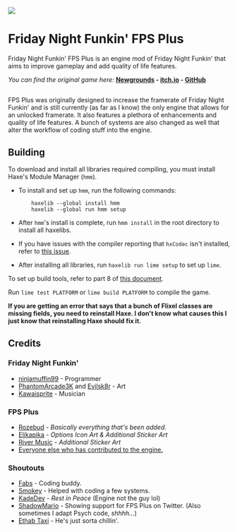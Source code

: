 ![](/art/logo.png)

# Friday Night Funkin' FPS Plus
Friday Night Funkin' FPS Plus is an engine mod of Friday Night Funkin' that aims to improve gameplay and add quality of life features.

*You can find the original game here:* **[Newgrounds](https://www.newgrounds.com/portal/view/770371) - [itch.io](https://ninja-muffin24.itch.io/funkin) - [GitHub](https://github.com/ninjamuffin99/Funkin)**

## 

FPS Plus was originally designed to increase the framerate of Friday Night Funkin' and is still currently (as far as I know) the only engine that allows for an unlocked framerate. It also features a plethora of enhancements and quality of life features. A bunch of systems are also changed as well that alter the workflow of coding stuff into the engine.

## Building

To download and install all libraries required compiling, you must install Haxe's Module Manager (`hmm`).

* To install and set up `hmm`, run the following commands:
    ```
        haxelib --global install hmm
        haxelib --global run hmm setup
    ```

* After `hmm`'s install is complete, run `hmm install` in the root directory to install all haxelibs.

* If you have issues with the compiler reporting that `hxCodec` isn't installed, refer to [this issue](https://github.com/ThatRozebudDude/FPS-Plus-Public/issues/91).

* After installing all libraries, run `haxelib run lime setup` to set up `lime`.

To set up build tools, refer to part 8 of [this document](https://github.com/FunkinCrew/Funkin/blob/main/docs/COMPILING.md).

Run `lime test PLATFORM` or `lime build PLATFORM` to compile the game.

**If you are getting an error that says that a bunch of Flixel classes are missing fields, you need to reinstall Haxe. I don't know what causes this I just know that reinstalling Haxe should fix it.**

## Credits
### Friday Night Funkin'
- [ninjamuffin99](https://twitter.com/ninja_muffin99) - Programmer
- [PhantomArcade3K](https://twitter.com/phantomarcade3k) and [Evilsk8r](https://twitter.com/evilsk8r) - Art
- [Kawaisprite](https://twitter.com/kawaisprite) - Musician

### FPS Plus
- [Rozebud](https://twitter.com/helpme_thebigt) - *Basically everything that's been added.*
- [Elikapika](https://twitter.com/elikapika) - *Options Icon Art & Additional Sticker Art*
- [River Music](https://twitter.com/rivermusic_) - *Additional Sticker Art*
- [Everyone else who has contributed to the engine.](https://github.com/ThatRozebudDude/FPS-Plus-Public/graphs/contributors)

### Shoutouts
- [Fabs](https://twitter.com/fabsthefabs) - Coding buddy.
- [Smokey](https://twitter.com/Smokey_5_) - Helped with coding a few systems.
- [KadeDev](https://twitter.com/kade0912) - *Rest in Peace* (Engine not the guy lol)
- [ShadowMario](https://twitter.com/Shadow_Mario_) - Showing support for FPS Plus on Twitter. (Also sometimes I adapt Psych code, *shhhh...*)
- [Ethab Taxi](https://twitter.com/EthabTaxi) - He's just sorta chillin'.